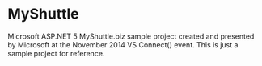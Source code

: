 # MyShuttle
Microsoft ASP.NET 5 MyShuttle.biz sample project created and presented by Microsoft at the November 2014 VS Connect() event.
This is just a sample project for reference.
